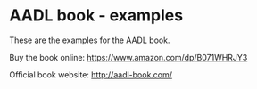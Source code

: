 AADL book - examples
====================

These are the examples for the AADL book.

Buy the book online: https://www.amazon.com/dp/B071WHRJY3

Official book website: http://aadl-book.com/


